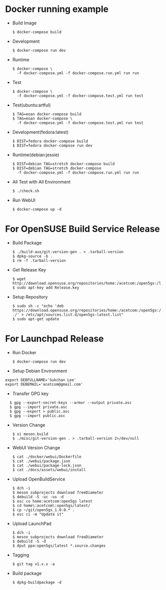 Docker running example
===========================================
* Build Image
  
  `$ docker-compose build`

* Development 
  
  `$ docker-compose run dev`

* Runtime
  ```
  $ docker-compose \
    -f docker-compose.yml -f docker-compose.run.yml run run
  ```

* Test
  ```
  $ docker-compose \
    -f docker-compose.yml -f docker-compose.test.yml run test
  ```

* Test(ubuntu:artful)
  ```
  $ TAG=eoan docker-compose build
  $ TAG=eoan docker-compose \
    -f docker-compose.yml -f docker-compose.test.yml run test
  ```

* Development(fedora:latest)
  ```
  $ DIST=fedora docker-compose build
  $ DIST=fedora docker-compose run dev
  ```

* Runtime(debian:jessie)
  ```
  $ DIST=debian TAG=stretch docker-compose build
  $ DIST=debian TAG=stretch docker-compose 
    -f docker-compose.yml -f docker-compose.run.yml run run
  ```

* All Test with All Environment
  
  `$ ./check.sh`

* Run WebUI 
  
  `$ docker-compose up -d`

For OpenSUSE Build Service Release
===========================================

* Build Package
  
  ```
  $ ./build-aux/git-version-gen . > .tarball-version
  $ dpkg-source -b .
  $ rm -f .tarball-version
  ```

* Get Release Key
  
  ```
  $ wget http://download.opensuse.org/repositories/home:/acetcom:/open5gs:/latest/xUbuntu_18.04/Release.key
  $ sudo apt-key add Release.key
  ```

* Setup Repository
  ```
  $ sudo sh -c "echo 'deb https://download.opensuse.org/repositories/home:/acetcom:/open5gs:/latest/xUbuntu_18.04/ ./' > /etc/apt/sources.list.d/open5gs-latest.list"
  $ sudo apt-get update
  ```
  
For Launchpad Release
===========================================

* Run Docker
  
  ```
  $ docker-compose run dev
  ```

* Setup Debian Environment

```
export DEBFULLNAME='Sukchan Lee'
export DEBEMAIL='acetcom@gmail.com'
```

* Transfer GPG key

```
  $ gpg --export-secret-keys --armor --output private.asc
  $ gpg --import private.asc
  $ gpg --export > public.asc
  $ gpg --import public.asc
  ```

* Version Change
  
  ```
  $ vi meson.build
  $ ./misc/git-version-gen . > .tarball-version 2>/dev/null
  ```

* WebUI Version Change

  ```
  $ cat ./docker/webui/Dockerfile
  $ cat ./webui/package.json
  $ cat ./webui/package-lock.json
  $ cat ./docs/assets/webui/install
  ```

* Upload OpenBuildService
  
  ```
  $ dch -i
  $ meson subprojects download freeDiameter
  $ debuild -S -uc -us -d
  $ osc co home:acetcom:open5gs latest
  $ cd home\:acetcom\:open5gs/latest/
  $ cp ~/git/open5gs_1.0.0.* .
  $ osc ci -m "Update it"
  ```

* Upload LaunchPad
  
  ```
  $ dch -i
  $ meson subprojects download freeDiameter
  $ debuild -S -d
  $ dput ppa:open5gs/latest *.source.changes
  ```

* Tagging
  
  ```
  $ git tag v1.x.x -a
  ```

* Build package
  
  ```
  $ dpkg-buildpackage -d
  ```
